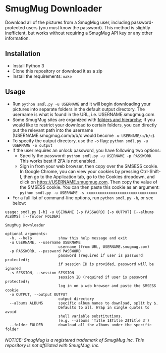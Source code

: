 # SmugMug Downloader
Download all of the pictures from a SmugMug user, including password-protected users (you must know the password). This method is slightly inefficient, but works without requiring a SmugMug API key or any other information.

## Installation
* Install Python 3
* Clone this repository or download it as a zip
* Install the requirements:  `make`

## Usage
* Run `python smdl.py -u USERNAME` and it will begin downloading your pictures into separate folders in the default output directory. The username is what is found in the URL, i.e. USERNAME.smugmug.com.
* Some SmugMug sites are organized with [folders and hierarchy](https://www.smugmughelp.com/hc/en-us/articles/18212469747604-Organize-with-folders-and-hierarchy); if you would like to restrict your download to certain folders, you can directly put the relevant path into the username (USERNAME.smugmug.com/a/b/c would become `-u USERNAME/a/b/c`).
* To specify the output directory, use the `-o` flag: `python smdl.py -u USERNAME -o output`
* If the user requires an unlock password, you have following two options:
  - Specify the password: `python smdl.py -u USERNAME -p PASSWORD`. This works best if 2FA is not enabled.
  - Sign in from your web browser, then copy over the SMSESS cookie. In Google Chrome, you can view your cookies by pressing Ctrl-Shift-I, then go to the Application tab, go to the Cookies dropdown, and click on https://USERNAME.smugmug.com. Then copy the value of the SMSESS cookie. You can then paste this cookie as an argument: `python smdl.py -u USERNAME -s xxxxxxxxxxxxxxxxxxxxxxxxxxxxxxxx`
* For a full list of command-line options, run `python smdl.py -h`, or see below:
```
usage: smdl.py [-h] -u USERNAME [-p PASSWORD] [-o OUTPUT] [--albums ALBUMS] [--folder FOLDER]

SmugMug Downloader

optional arguments:
  -h, --help            show this help message and exit
  -u USERNAME, --username USERNAME
                        username (from URL, USERNAME.smugmug.com)
  -p PASSWORD, --password PASSWORD
                        password (required if user is password protected); 
                        if session ID is provided, password will be ignored
  -s SESSION, --session SESSION
                        session ID (required if user is password protected); 
                        log in on a web browser and paste the SMSESS cookie
  -o OUTPUT, --output OUTPUT
                        output directory
  --albums ALBUMS       specific album names to download, split by $. 
                        Defaults to all. Wrap in single quotes to avoid 
                        shell variable substitutions. 
                        (e.g. --albums 'Title 1$Title 2$Title 3')
  --folder FOLDER       download all the albums under the specific folder
```


###### NOTICE: SmugMug is a registered trademark of SmugMug Inc. This repository is not affiliated with SmugMug, Inc.
